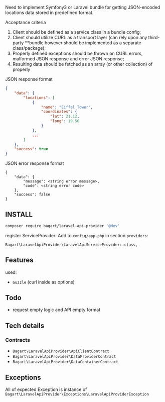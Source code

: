 Need to implement Symfony3 or Laravel bundle for getting JSON-encoded locations data stored in predefined format.

Acceptance criteria
1. Client should be defined as a service class in a bundle config;
2. Client should utilize CURL as a transport layer (can rely upon any third-party **bundle however should be implemented as a separate class/package);
3. Properly defined exceptions should be thrown on CURL errors, malformed JSON response and error JSON response;
4. Resulting data should be fetched as an array (or other collection) of properly


JSON response format
```json
{
    "data": {
        "locations": [
            {
                "name": "Eiffel Tower",
                "coordinates": {
                    "lat": 21.12,
                    "long": 19.56
                }
            },
            ...
        ]
    },
    "success": true
}
```

JSON error response format
```
{
    "data": {
        "message": <string error message>,
        "code": <string error code>
    },
    "success": false
}
```


## INSTALL
```bash
composer require bagart/laravel-api-provider '@dev'
```

register ServiceProvider:
Add to `config/app.php` in section `providers`:

`Bagart\LaravelApiProvider\LaravelApiServiceProvider::class,`


## Features
used:
 - `Guzzle` (curl inside as options)

## Todo
 - request empty logic and API empty format
 
## Tech details

### Contracts
- `Bagart\LaravelApiProvider\ApiClientContract`
- `Bagart\LaravelApiProvider\DataProviderContract`
- `Bagart\LaravelApiProvider\DataContainerContract`

## Exceptions
All of expected Exception is instance of `Bagart\LaravelApiProvider\Exceptions\LaravelApiProviderException` 